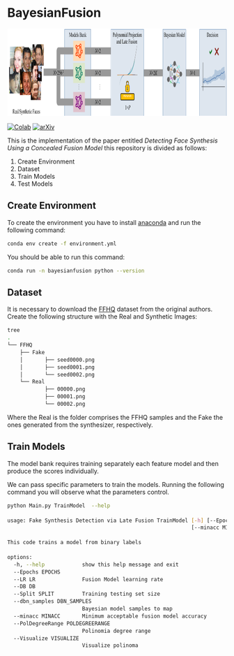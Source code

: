# BayesianFusion

<img src="https://github.com/kopepod/FaceSynthesisDetectionFusion/blob/main/Pipeline.png" width="1200" height="200" />

[![Colab](https://colab.research.google.com/assets/colab-badge.svg)](https://colab.research.google.com/drive/1elztvJ-Wz1qsFMH2T-uc1y-V-7-3An7i)
[![arXiv](https://img.shields.io/badge/arXiv-1234.56789-b31b1b.svg)](https://arxiv.org/abs/2401.04257)

This is the implementation of the paper entitled _Detecting Face Synthesis Using a Concealed Fusion Model_ this repository is divided as follows:

1. Create Environment
2. Dataset
3. Train Models
4. Test Models

## Create Environment

To create the environment you have to install [anaconda](https://www.anaconda.com/download) and run the following command:
```bash
conda env create -f environment.yml
```
You should be able to run this command:
```bash
conda run -n bayesianfusion python --version
```
## Dataset

It is necessary to download the [FFHQ](https://github.com/NVlabs/ffhq-dataset) dataset from the original authors. Create the following structure with the Real and Synthetic Images:

```bash
tree
.
└── FFHQ
    ├── Fake
    │       ├── seed0000.png
    │       ├── seed0001.png
    │       └── seed0002.png
    └── Real
            ├── 00000.png
            ├── 00001.png
            └── 00002.png
```
Where the Real is the folder comprises the FFHQ samples and the Fake the ones generated from the synthesizer, respectively.

## Train Models

The model bank requires training separately each feature model and then produce the scores individually.

We can pass specific parameters to train the models. Running the following command you will observe what the parameters control.

```bash
python Main.py TrainModel  --help 

usage: Fake Synthesis Detection via Late Fusion TrainModel [-h] [--Epochs EPOCHS] [--LR LR] [--DB DB] [--Split SPLIT] [--dbn_samples DBN_SAMPLES]
                                                           [--minacc MINACC] [--PolDegreeRange POLDEGREERANGE] [--Visualize VISUALIZE]

This code trains a model from binary labels

options:
  -h, --help            show this help message and exit
  --Epochs EPOCHS
  --LR LR               Fusion Model learning rate
  --DB DB
  --Split SPLIT         Training testing set size
  --dbn_samples DBN_SAMPLES
                        Bayesian model samples to map
  --minacc MINACC       Minimum acceptable fusion model accuracy
  --PolDegreeRange POLDEGREERANGE
                        Polinomia degree range
  --Visualize VISUALIZE
                        Visualize polinoma

```




